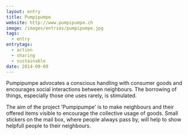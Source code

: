 ```yaml
---
layout: entry
title: Pumpipumpe
website: http://www.pumpipumpe.ch
image: /images/entries/pumpipumpe.jpg
tags:
  - entry
entrytags:
  - action
  - sharing
  - sustainable
date: 2014-09-09
---
```


Pumpipumpe advocates a conscious handling with consumer goods and encourages social interactions between neighbours. The borrowing of things, especially those one uses rarely, is stimulated. 

The aim of the project 'Pumpipumpe' is to make neighbours and their offered items visible to encourage the collective usage of goods. Small stickers on the mail box, where people always pass by, will help to show helpfull people to their neighbours.